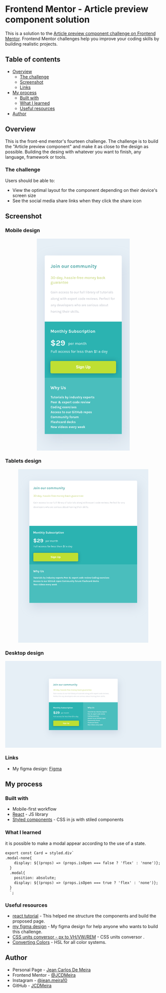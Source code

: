 # Frontend Mentor - Article preview component solution

This is a solution to the [Article preview component challenge on Frontend Mentor](https://www.frontendmentor.io/challenges/article-preview-component-dYBN_pYFT). Frontend Mentor challenges help you improve your coding skills by building realistic projects.

## Table of contents

- [Overview](#overview)
  - [The challenge](#the-challenge)
  - [Screenshot](#screenshot)
  - [Links](#links)
- [My process](#my-process)
  - [Built with](#built-with)
  - [What I learned](#what-i-learned)
  - [Useful resources](#useful-resources)
- [Author](#author)

## Overview

This is the front-end mentor's fourteen challenge. The challenge is to build the "Article preview component" and make it as close to the design as possible. Building the desing with whatever you want to finish, any language, framework or tools.

### The challenge

Users should be able to:

- View the optimal layout for the component depending on their device's screen size
- See the social media share links when they click the share icon

## Screenshot

### Mobile design

<p  align="center">
  <img width="300px" src="./presentation/mobile.png" align="center"></img>
</p>

### Tablets design

<p  align="center"><img width="420px"  src="./presentation/i-pad.png" align="center"></img></p>

### Desktop design

<p  align="center"><img width="720px" src="./presentation/desktop.png" align="center"></img></p>

<!--### result of my work

<p  align="center"><img width="1080px" src="./presentation/design-x-myWork.gif" align="center"></img></p> -->

### Links

<!-- - Solution URL: [My solution for this challenge](https://www.frontendmentor.io/solutions/single-price-grid-with-reactjs-YR5dhXAtZ)
- Live Site URL: [check the result](https://jcdmeira-single-price.netlify.app) -->

- My figma design: [Figma](https://www.figma.com/file/VzQNdjazNfq7zSiXo1hxVE/14-article-preview?node-id=0%3A1)

## My process

### Built with

- Mobile-first workflow
- [React](https://reactjs.org/) - JS library
- [Styled components](https://styled-components.com) - CSS in js with stiled components

### What I learned

it is possible to make a modal appear according to the use of a state.

```JS
export const Card = styled.div`
.modal-none{
    display: ${(props) => (props.isOpen === false ? 'flex' : 'none')};
  }
  .modal{
    position: absolute;
    display: ${(props) => (props.isOpen === true ? 'flex' : 'none')};
  }
  `;
```

### Useful resources

- [react tutorial](https://pt-br.reactjs.org/tutorial/tutorial.html) - This helped me structure the components and build the proposed page.
- [my figma design](https://www.figma.com/file/VzQNdjazNfq7zSiXo1hxVE/14-article-preview?node-id=0%3A1) - My figma design for help anyone who wants to build this challenge.
- [CSS units conversor - px to VH/VW/REM](https://it-news.pw/pxtovh/) - CSS units conversor .
- [Converting Colors](https://convertingcolors.com) - HSL for all color systems.

## Author

- Personal Page - [Jean Carlos De Meira](https://jcdmeira.github.io)
- Frontend Mentor - [@JCDMeira](https://www.frontendmentor.io/profile/JCDMeira)
- Instagram - [@jean.meira10](https://www.instagram.com/jean.meira10/)
- GitHub - [JCDMeira](https://github.com/JCDMeira)
